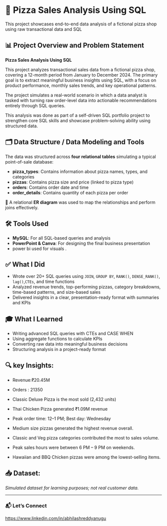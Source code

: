 # 🍕 Pizza Sales Analysis Using SQL

This project showcases end-to-end data analysis of a fictional pizza shop using raw transactional data and SQL 

## 📊 Project Overview and Problem Statement

**Pizza Sales Analysis Using SQL**  

This project analyzes transactional sales data from a fictional pizza shop, covering a 12-month period from January to December 2024. The primary goal is to extract meaningful business insights using SQL, with a focus on product performance, monthly sales trends, and key operational patterns.

The project simulates a real-world scenario in which a data analyst is tasked with turning raw order-level data into actionable recommendations entirely through SQL queries.

This analysis was done as part of a self-driven SQL portfolio project to strengthen core SQL skills and showcase problem-solving ability using structured data.

## 🗂️ Data Structure / Data Modeling and Tools

The data was structured across **four relational tables** simulating a typical point-of-sale database:

- **pizza_types**: Contains information about pizza names, types, and categories  
- **pizzas**: Contains pizza size and price (linked to pizza type)  
- **orders**: Contains order date and time  
- **order_details**: Contains quantity of each pizza per order

📌 A relational **ER diagram** was used to map the relationships and perform joins effectively.

## 🛠️ Tools Used

- **MySQL**: For all SQL-based queries and analysis  
- **PowerPoint & Canva**: For designing the final business presentation  
- power bi used for visuals .

## ✅ What I Did

- Wrote over 20+ SQL queries using `JOIN`, `GROUP BY`, `RANK()`, `DENSE_RANK()`, `lag()`,`CTEs`, and time functions
- Analyzed revenue trends, top-performing pizzas, category breakdowns, time-based patterns, and size-based sales
- Delivered insights in a clear, presentation-ready format with summaries and KPIs

## 🎓 What I Learned

- Writing advanced SQL queries with CTEs and CASE WHEN
- Using aggregate functions to calculate KPIs
- Converting raw data into meaningful business decisions
- Structuring analysis in a project-ready format


## 🔍 key Insights:
- Revenue:₹20.45M
- Orders : 21350
- Classic Deluxe Pizza is the most sold (2,432 units)
- Thai Chicken Pizza generated ₹1.09M revenue
- Peak order time: 12–1 PM; Best day: Wednesday

- Medium size pizzas generated the highest revenue overall.
- Classic and Veg pizza categories contributed the most to sales volume.
- Peak sales hours were between 6 PM – 9 PM on weekends.
- Hawaiian and BBQ Chicken pizzas were among the lowest-selling items.
## 📥 Dataset:
*Simulated dataset for learning purposes; not real customer data.*

---

### 📬 Let’s Connect
https://www.linkedin.com/in/abhilashreddyanugu
